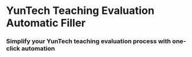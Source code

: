 <h1>YunTech Teaching Evaluation Automatic Filler</h1>
<h3>Simplify your YunTech teaching evaluation process with one-click automation</h3>
